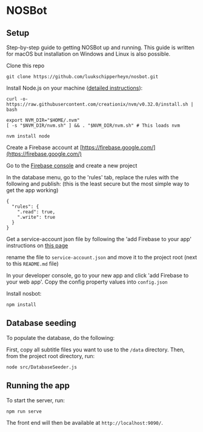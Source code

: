# NOSBot

## Setup
Step-by-step guide to getting NOSBot up and running. This guide is written for macOS but installation on Windows and Linux is also possible.

Clone this repo
```
git clone https://github.com/luukschipperheyn/nosbot.git
```

Install Node.js on your machine ([detailed instructions](https://github.com/creationix/nvm#install-script)): 
```
curl -o- https://raw.githubusercontent.com/creationix/nvm/v0.32.0/install.sh | bash
```
```
export NVM_DIR="$HOME/.nvm"
[ -s "$NVM_DIR/nvm.sh" ] && . "$NVM_DIR/nvm.sh" # This loads nvm
```
```
nvm install node
```
Create a Firebase account at [https://firebase.google.com/](https://firebase.google.com/)

Go to the [Firebase console](https://console.firebase.google.com/) and create a new project

In the database menu, go to the 'rules' tab, replace the rules with the following and publish: (this is the least secure but the most simple way to get the app working)
```
{
  "rules": {
    ".read": true,
    ".write": true
  }
}
```
Get a service-account json file by following the 'add Firebase to your app' instructions on [this page](https://firebase.google.com/docs/server/setup#add_firebase_to_your_app)

rename the file to `service-account.json`  and move it to the project root (next to this `README.md` file)

In your developer console, go to your new app and click 'add Firebase to your web app'. Copy the config property values into `config.json`

Install nosbot:
```
npm install
```

## Database seeding
To populate the database, do the following:

First, copy all subtitle files you want to use to the `/data` directory. Then, from the project root directory, run:
```
node src/DatabaseSeeder.js
```

## Running the app
To start the server, run:
```
npm run serve
```
The front end will then be available at `http://localhost:9090/`.

